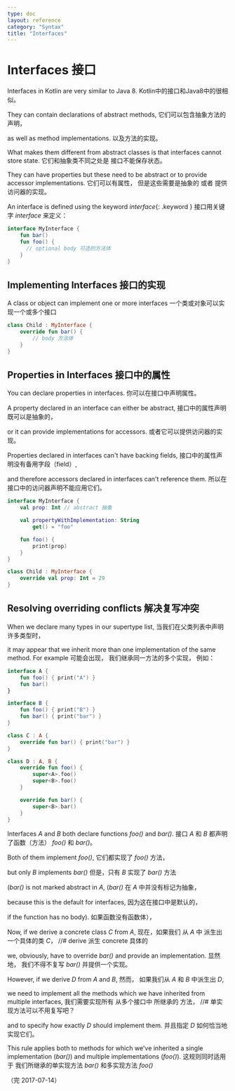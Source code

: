 ```yaml
---
type: doc
layout: reference
category: "Syntax"
title: "Interfaces"
---
```


# Interfaces 接口

Interfaces in Kotlin are very similar to Java 8. 
Kotlin中的接口和Java8中的很相似。

They can contain declarations of abstract methods, 
它们可以包含抽象方法的声明，

as well as method implementations. 
以及方法的实现。

What makes them different from abstract classes is that interfaces cannot store state. 
它们和抽象类不同之处是 接口不能保存状态。

They can have properties but these need to be abstract or to provide accessor implementations.
它们可以有属性， 但是这些需要是抽象的 或者 提供访问器的实现。


An interface is defined using the keyword *interface*{: .keyword }
接口用关键字 *interface* 来定义：

``` kotlin
interface MyInterface {
    fun bar()
    fun foo() {
      // optional body 可选的方法体
    }
}
```

## Implementing Interfaces 接口的实现

A class or object can implement one or more interfaces
一个类或对象可以实现一个或多个接口

``` kotlin
class Child : MyInterface {
    override fun bar() {
        // body 方法体
    }
}
```

## Properties in Interfaces 接口中的属性

You can declare properties in interfaces. 
你可以在接口中声明属性。

A property declared in an interface can either be abstract, 
接口中的属性声明既可以是抽象的，

or it can provide implementations for accessors. 
或者它可以提供访问器的实现。

Properties declared in interfaces can't have backing fields, 
接口中的属性声明没有备用字段（field）,

and therefore accessors declared in interfaces can't reference them.
所以在接口中的访问器声明不能应用它们。

``` kotlin
interface MyInterface {
    val prop: Int // abstract 抽象

    val propertyWithImplementation: String
        get() = "foo"

    fun foo() {
        print(prop)
    }
}

class Child : MyInterface {
    override val prop: Int = 29
}
```

## Resolving overriding conflicts 解决复写冲突

When we declare many types in our supertype list, 
当我们在父类列表中声明许多类型时，

it may appear that we inherit more than one implementation of the same method. For example
可能会出现， 我们继承同一方法的多个实现， 例如：

``` kotlin
interface A {
    fun foo() { print("A") }
    fun bar()
}

interface B {
    fun foo() { print("B") }
    fun bar() { print("bar") }
}

class C : A {
    override fun bar() { print("bar") }
}

class D : A, B {
    override fun foo() {
        super<A>.foo()
        super<B>.foo()
    }

    override fun bar() {
        super<B>.bar()
    }
}
```

Interfaces *A* and *B* both declare functions *foo()* and *bar()*. 
接口 *A* 和 *B* 都声明了函数（方法） *foo()* 和 *bar()*。

Both of them implement *foo()*, 
它们都实现了 *foo()* 方法，

but only *B* implements *bar()* 
但是，只有 *B* 实现了 *bar()* 方法

(*bar()* is not marked abstract in *A*,
(*bar()* 在 *A* 中并没有标记为抽象，

because this is the default for interfaces, 
因为这在接口中是默认的，

if the function has no body). 
如果函数没有函数体），

Now, if we derive a concrete class *C* from *A*, 
现在，如果我们 从 *A* 中 派生出一个具体的类 *C*， //# derive 派生 concrete 具体的

we, obviously, have to override *bar()* and provide an implementation.
显然地， 我们不得不复写 *bar()* 并提供一个实现。


However, if we derive *D* from *A* and *B*, 
然而， 如果我们从 *A* 和 *B* 中派生出 *D*,

we need to implement all the methods which we have inherited from multiple interfaces, 
我们需要实现所有 从多个接口中 所继承的 方法，  //# 单实现方法可以不用复写吧？ 


and to specify how exactly *D* should implement them. 
并且指定  *D* 如何恰当地实现它们。

This rule applies both to methods for which we've inherited 
a single implementation (*bar()*) and multiple implementations (*foo()*). 
这规则同时适用于 我们所继承的单实现方法 *bar()* 和多实现方法 *foo()*

（完 2017-07-14）